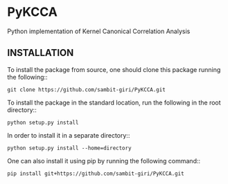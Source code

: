 # PyKCCA

Python implementation of Kernel Canonical Correlation Analysis

## INSTALLATION

To install the package from source, one should clone this package running the following::

    git clone https://github.com/sambit-giri/PyKCCA.git

To install the package in the standard location, run the following in the root directory::

    python setup.py install

In order to install it in a separate directory::

    python setup.py install --home=directory

One can also install it using pip by running the following command::

    pip install git+https://github.com/sambit-giri/PyKCCA.git

